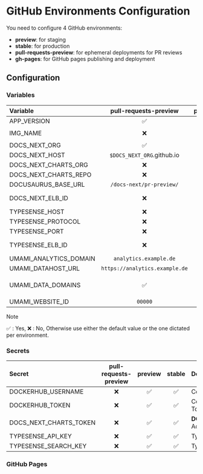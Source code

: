 # GitHub Environments Configuration

You need to configure 4 GitHub environments:

- **preview**: for staging
- **stable**: for production
- **pull-requests-preview**: for ephemeral deployments for PR reviews
- **gh-pages**: for GitHub pages publishing and deployment

## Configuration

### Variables

| Variable               |     pull-requests-preview      |   preview   |   stable    | Default/Description                          |
| :--------------------- | :----------------------------: | :---------: | :---------: | :------------------------------------------- |
| APP_VERSION            |               ✅               |     ✅      |     ✅      | `0.1`                                        |
| IMG_NAME               |               ❌               | `docs-next` | `docs-next` | Docker Image Name                            |
| DOCS_NEXT_ORG          |               ✅               |     ✅      |     ✅      | GitHub Org Name                              |
| DOCS_NEXT_HOST         |   `$DOCS_NEXT_ORG`.github.io   |     ✅      |     ✅      | Domain name                                  |
| DOCS_NEXT_CHARTS_ORG   |               ❌               |     ✅      |     ✅      | GitHub Org Name                              |
| DOCS_NEXT_CHARTS_REPO  |               ❌               |     ✅      |     ✅      | GitHub Org Name                              |
| DOCUSAURUS_BASE_URL    |    `/docs-next/pr-preview/`    |     ❌      |     ❌      | Docusaurus `baseUrl`                         |
| DOCS_NEXT_ELB_ID       |               ❌               |     ✅      |     ✅      | Elastic Load Balancer ID                     |
| TYPESENSE_HOST         |               ❌               |     ✅      |     ✅      | Domain name                                  |
| TYPESENSE_PROTOCOL     |               ❌               |     ✅      |     ✅      | `https`                                      |
| TYPESENSE_PORT         |               ❌               |     ✅      |     ✅      | `443`                                        |
| TYPESENSE_ELB_ID       |               ❌               |     ✅      |     ✅      | Elastic Load Balancer ID                     |
| UMAMI_ANALYTICS_DOMAIN |     `analytics.example.de`     |     ✅      |     ✅      | Domain name                                  |
| UMAMI_DATAHOST_URL     | `https://analytics.example.de` |     ✅      |     ✅      | Umami URL                                    |
| UMAMI_DATA_DOMAINS     |               ✅               |     ✅      |     ✅      | Umami Allowed CORS Domains `$DOCS_NEXT_HOST` |
| UMAMI_WEBSITE_ID       |            `00000`             |     ✅      |     ✅      | Umami WebSite ID                             |

> [!NOTE]
> ✅ : Yes,
> ❌ : No,
> Otherwise use either the default value or the one dictated per environment.

### Secrets

| Secret                 | pull-requests-preview | preview | stable | Default/Description               |
| :--------------------- | :-------------------: | :-----: | :----: | :-------------------------------- |
| DOCKERHUB_USERNAME     |          ❌           |   ✅    |   ✅   | Container Registry User           |
| DOCKERHUB_TOKEN        |          ❌           |   ✅    |   ✅   | Container Registry Access Token   |
| DOCS_NEXT_CHARTS_TOKEN |          ❌           |   ✅    |   ✅   | **DOCS_NEXT_CHARTS_ORG** Access Token |
| TYPESENSE_API_KEY      |          ❌           |   ✅    |   ✅   | TypeSense Admin API Key           |
| TYPESENSE_SEARCH_KEY   |          ❌           |   ✅    |   ✅   | TypeSense Search API Key          |


### GitHub Pages
